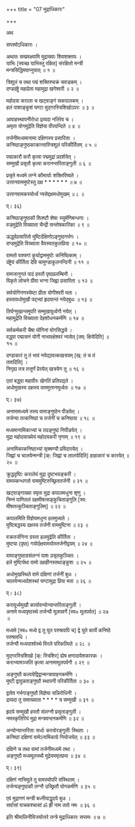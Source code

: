 +++
title = "07 मुद्राधिकारः"

+++

अथ

सप्तमोऽधिकारः ।

अथातः सम्प्रवक्ष्यामि मुद्राख्याः शिवशक्तयः ।  
याभिः [स्वच्छ याभिस्तु रक्षित] संरक्षितो मन्त्री   
मन्त्रसिद्धिमवाप्नुयात् ॥ १ ॥

त्रिशूलं च तथा पद्मं शक्तिश्चक्रं सवज्रकम् ।  
दण्डदंष्ट्रे महाप्रेता महामुद्रा खगेश्वरी ॥ २ ॥

महोदया कराला च खट्वाङ्गं सकपालकम् ।  
हलं पाशाङ्कुशं घण्टा मुद्गरस्त्रिशिखोऽपरः ॥ ३ ॥

आवाहस्थापनीरोधा द्रव्यदा नतिरेव च ।  
अमृता योगमुद्रेति विज्ञेया वीरवन्दिते ॥ ४ ॥

तर्जनीमध्यमानामा दक्षिणस्य प्रसारिताः ।  
कनिष्ठाङ्गुष्ठकाक्रान्तास्त्रिशूलं परिकीर्तितम् ॥ ५ ॥

पद्माकारौ करौ कृत्वा पद्ममुद्रां प्रदर्शयेत् ।  
सम्मुखौ प्रसृतौ कृत्वा करानन्तरिताङ्गुली ॥ ६ ॥

प्रसृते मध्यमे लग्ने कौमार्याः शक्तिरिष्यते ।  
उत्तानवाममुष्टेस्तु दक्ष * * * * * * ॥ ७ ॥

उत्तानवामकस्योर्ध्वं न्यसेद्दक्षमधोमुखम् ॥ ८ ॥

प्। ३६)

कनिष्ठाङ्गुष्ठकौ श्लिष्टौ शेषाः स्युर्मणिबन्धगाः ।  
वज्रमुद्रेति विख्याता चैन्द्री सन्तोषकारिका ॥ ९ ॥

ऊर्द्ध्वप्रसारितो मुष्टिर्दक्षिणोऽङ्गुष्ठगर्भगः ।  
दण्डमुद्रेति विख्याता वैवस्वतकुलप्रिया ॥ १० ॥

वामतो वक्त्रगां कुर्याद्वाममुष्टेः कनिष्ठिकाम् ।  
दंष्ट्रेयं कीर्तिता देवि चामुण्डाकुलनन्दिनी ॥ ११ ॥

वामजानुगतं पादं हस्तौ पृष्ठप्रलम्बिनौ ।  
विकृते लोचने ग्रीवा भग्ना जिह्वा प्रसारिता ॥ १२ ॥

सर्वयोगिगणस्येष्टा प्रीता योगीश्वरी मता ।  
हस्तावधोमुखौ पद्भ्यां हृदयान्तं नयेद्बुधः ॥ १३ ॥

तिर्यग्मुखान्तमुपरि सम्मुखावूर्ध्वगौ नयेत् ।  
महामुद्रेति विख्याता देहशोधनकर्मणि ॥ १४ ॥

सर्वकर्मकरी चैषा योगिनां योगसिद्धये ।  
वद्ध्वा पद्मासनं योगी नाभावक्षेश्वरं न्यसेत् [तम्: क्षियेदिति] ॥   
१५ ॥

दण्डाकारं तु तं भावं नयेद्यावत्कखत्रयम् [ख्: तं च तं   
तावदिति] ।  
निगृह्य तत्र तत्तूर्णं प्रेरयेत् खत्रयेण तु ॥ १६ ॥

एतां बद्ध्वा महावीरः खेगतिं प्रतिपद्यते ।  
अधोमुखस्य दक्षस्य वाममुत्तानमूर्ध्वतः ॥ १७ ॥

प्। ३७)

अनामामध्यमे तस्य वामाङ्गुष्ठेन पीडयेत् ।  
तर्जन्या तत्कनिष्ठां च तर्जनीं च कनिष्ठया ॥ १८ ॥

मध्यमानामिकाभ्यां च तदङ्गुष्ठं निपीडयेत् ।  
मुद्रा महोदयाख्येयं महोदयकरी नृणाम् ॥ १९ ॥

अनामिकाकनिष्ठाभ्यां सृक्वण्यौ प्रविदारयेत् ।  
जिह्वां च चालयेन्मन्त्री [क्: जिह्वां च लालयेदिति] हाहाकारं च कारयेत् ॥   
२० ॥

क्रुद्धदृष्टिः करालेयं मुद्रा दुष्टभयङ्करी ।  
वामस्कन्धगतो वाममुष्टिरुच्छ्रिततर्जनी ॥ २१ ॥

खट्वाङ्गाख्या स्मृता मुद्रा कपालमधुना शृणु ।  
निम्नं पाणितलं दक्षमीषत्सङ्कुचिताङ्गुलि [स्व:   
मीषत्तत्कुञ्चिताङ्गुलिम्] ॥ २२ ॥

कपालमिति विज्ञेयमधुना हलमुच्यते ।  
मुष्टिबद्धस्य दक्षस्य तर्जनी वाममुष्टिना ॥ २३ ॥

वक्रतर्जनिना ग्रस्ता हलमुद्रेति कीर्तिता ।  
मुष्ट्या (पृष्ठ) गयोर्दक्षवामयोस्तर्जनीद्वयम् ॥ २४ ॥

वामाङ्गुष्ठाग्रसंलग्नं पाशः प्रसृतकुञ्चितः ।  
हले मुष्टिर्यथा वामो दक्षहीनस्तथाङ्कुशः ॥ २५ ॥

अधोमुखस्थिते वामे दक्षिणां तर्जनीं बुधः ।  
चालयेन्मध्यदेशस्थां घण्टामुद्रा प्रिया मता ॥ २६ ॥

प्। ३८)

करावूर्ध्वमुखौ कार्यावन्योन्यान्तरिताङ्गुली ।  
अनामे मध्यपृष्ठस्थे तर्जन्यौ मूलपवर्गे [स्व० मूलपर्वत] ॥ २७   
॥

मध्यमे [स्व० मध्ये द्व तु युत परुषावपि च] द्वे युते कार्ये कनिष्ठे   
परुषावधि ।  
तर्जन्यौ मध्यपार्श्वस्थे विरले परिकल्पिते ॥ २८ ॥

मुद्गरस्त्रिशिखो [क्: स्त्रिशिर] ह्येष क्षणादावेशकारकः ।  
कराभ्यामञ्जलिं कृत्वा अनामामूलपर्वगौ ॥ २९ ॥

अङ्गुष्ठौ कल्पयेद्विद्वान्मन्त्रावाहनकर्मणि ।  
मुष्टी द्वावुन्नताङ्गुष्ठौ स्थापनी परिकीर्तिता ॥ ३० ॥

द्वावेव गर्भगाङ्गुष्ठौ विज्ञेया सन्निरोधिनी ।  
द्रव्यदा तु समाख्याता * * * * त्र सम्मुखी ॥ ३१ ॥

हृदये सम्मुखौ हस्तौ संलग्नौ प्रसृताङ्गुली ।  
नमस्कृतिरियं मुद्रा मन्त्रवन्दनकर्मणि ॥ ३२ ॥

अन्योन्यान्तरिताः सर्धाः करयोरङ्गुलीः स्थिताः ।  
कनिष्ठां दक्षिणां वामेऽनामिकाग्रे नियोजयेत् ॥ ३३ ॥

दक्षिणे च तथा वामां तर्जनीमध्यमे तथा ।  
अङ्गुष्ठौ मध्यमूलस्थौ मुद्रेयममृतप्रभा ॥ ३४ ॥

प्। ३९)

दक्षिणं नाभिमूले तु वामस्योपरि संस्थितम् ।  
तर्जन्यङ्गुष्ठकौ लग्नौ उच्छ्रितौ योगकर्मणि ॥ ३५ ॥

एवं मुद्रागणं मन्त्री बध्नीयाद्धृदये बुधः ।  
सर्वासां वाचकश्चासां ॐ ह्रीं नाम ततो नमः ॥ ३६ ॥

इति श्रीमालिनीविजयोत्तरे तन्त्रे मुद्राधिकारः सप्तमः ॥ ७ ॥

